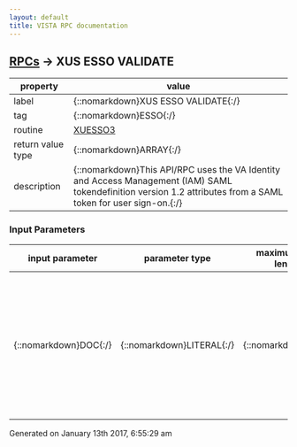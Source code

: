 ```yaml
---
layout: default
title: VISTA RPC documentation
---
```




## [RPCs](TableOfContent.md) &#8594; XUS ESSO VALIDATE 

 property | value 
--- | --- 
 label | {::nomarkdown}XUS ESSO VALIDATE{:/}
 tag | {::nomarkdown}ESSO{:/}
 routine | [XUESSO3](http://code.osehra.org/dox/Routine_XUESSO3_source.html)
 return value type | {::nomarkdown}ARRAY{:/}
 description | {::nomarkdown}This API/RPC uses the VA Identity and Access Management (IAM) SAML tokendefinition version 1.2 attributes from a SAML token for user sign-on.{:/}

### Input Parameters

| input parameter | parameter type | maximum data length | required | description | 
| --- | --- | --- | --- | --- | 
| {::nomarkdown}DOC{:/} | {::nomarkdown}LITERAL{:/} | {::nomarkdown}30{:/} | {::nomarkdown}true{:/} | {::nomarkdown}Input:   DOC = Closed reference to global root containing XML document                (loaded STS SAML Token). See $$EN^MXMLDOM instructions in               the VistA Kernel Developers Guide for required format of               the DOC global.{:/} | 




 Generated on January 13th 2017, 6:55:29 am